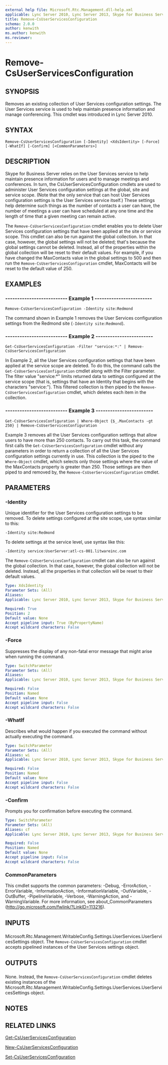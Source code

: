 ```yaml
---
external help file: Microsoft.Rtc.Management.dll-help.xml
applicable: Lync Server 2010, Lync Server 2013, Skype for Business Server 2015, Skype for Business Server 2019
title: Remove-CsUserServicesConfiguration
schema: 2.0.0
author: kenwith
ms.author: kenwith
ms.reviewer:
---
```


# Remove-CsUserServicesConfiguration

## SYNOPSIS
Removes an existing collection of User Services configuration settings.
The User Services service is used to help maintain presence information and manage conferencing.
This cmdlet was introduced in Lync Server 2010.


## SYNTAX

```
Remove-CsUserServicesConfiguration [-Identity] <XdsIdentity> [-Force] [-WhatIf] [-Confirm] [<CommonParameters>]
```

## DESCRIPTION
Skype for Business Server relies on the User Services service to help maintain presence information for users and to manage meetings and conferences.
In turn, the CsUserServicesConfiguration cmdlets are used to administer User Services configuration settings at the global, site and service scope.
(Note that the only service that can host User Services configuration settings is the User Services service itself.) These settings help determine such things as the number of contacts a user can have, the number of meetings a user can have scheduled at any one time and the length of time that a given meeting can remain active.

The `Remove-CsUserServicesConfiguration` cmdlet enables you to delete User Services configuration settings that have been applied at the site or service scope.
This cmdlet can also be run against the global collection.
In that case, however, the global settings will not be deleted; that's because the global settings cannot be deleted.
Instead, all of the properties within the global collection will be reset to their default values.
For example, if you have changed the MaxContacts value in the global settings to 500 and then run the `Remove-CsUserServicesConfiguration` cmdlet, MaxContacts will be reset to the default value of 250.


## EXAMPLES

### -------------------------- Example 1 ------------------------
```
Remove-CsUserServicesConfiguration -Identity site:Redmond
```

The command shown in Example 1 removes the User Services configuration settings from the Redmond site (`-Identity site:Redmond`).


### -------------------------- Example 2 ------------------------
```
Get-CsUserServicesConfiguration -Filter "service:*:" | Remove-CsUserServicesConfiguration
```

In Example 2, all the User Services configuration settings that have been applied at the service scope are deleted.
To do this, the command calls the `Get-CsUserServicesConfiguration` cmdlet along with the Filter parameter.
The filter value "service:*" limits returned data to settings configured at the service scope (that is, settings that have an Identity that begins with the characters "service:").
This filtered collection is then piped to the `Remove-CsUserServicesConfiguration` cmdlet, which deletes each item in the collection.


### -------------------------- Example 3 ------------------------
```
Get-CsUserServicesConfiguration | Where-Object {$_.MaxContacts -gt 250} | Remove-CsUserServicesConfiguration
```

Example 3 removes all the User Services configuration settings that allow users to have more than 250 contacts.
To carry out this task, the command first calls the `Get-CsUserServicesConfiguration` cmdlet without any parameters in order to return a collection of all the User Services configuration settings currently in use.
This collection is the piped to the `Where-Object` cmdlet, which selects only those settings where the value of the MaxContacts property is greater than 250.
Those settings are then piped to and removed by, the `Remove-CsUserServicesConfiguration` cmdlet.


## PARAMETERS

### -Identity
Unique identifier for the User Services configuration settings to be removed.
To delete settings configured at the site scope, use syntax similar to this:

`-Identity site:Redmond`

To delete settings at the service level, use syntax like this:

`-Identity service:UserServer:atl-cs-001.litwareinc.com`

The `Remove-CsUserServicesConfiguration` cmdlet can also be run against the global collection.
In that case, however, the global collection will not be deleted.
Instead, all the properties in that collection will be reset to their default values.


```yaml
Type: XdsIdentity
Parameter Sets: (All)
Aliases: 
Applicable: Lync Server 2010, Lync Server 2013, Skype for Business Server 2015, Skype for Business Server 2019

Required: True
Position: 2
Default value: None
Accept pipeline input: True (ByPropertyName)
Accept wildcard characters: False
```

### -Force
Suppresses the display of any non-fatal error message that might arise when running the command.

```yaml
Type: SwitchParameter
Parameter Sets: (All)
Aliases: 
Applicable: Lync Server 2010, Lync Server 2013, Skype for Business Server 2015, Skype for Business Server 2019

Required: False
Position: Named
Default value: None
Accept pipeline input: False
Accept wildcard characters: False
```

### -WhatIf
Describes what would happen if you executed the command without actually executing the command.

```yaml
Type: SwitchParameter
Parameter Sets: (All)
Aliases: wi
Applicable: Lync Server 2010, Lync Server 2013, Skype for Business Server 2015, Skype for Business Server 2019

Required: False
Position: Named
Default value: None
Accept pipeline input: False
Accept wildcard characters: False
```

### -Confirm
Prompts you for confirmation before executing the command.

```yaml
Type: SwitchParameter
Parameter Sets: (All)
Aliases: cf
Applicable: Lync Server 2010, Lync Server 2013, Skype for Business Server 2015, Skype for Business Server 2019

Required: False
Position: Named
Default value: None
Accept pipeline input: False
Accept wildcard characters: False
```

### CommonParameters
This cmdlet supports the common parameters: -Debug, -ErrorAction, -ErrorVariable, -InformationAction, -InformationVariable, -OutVariable, -OutBuffer, -PipelineVariable, -Verbose, -WarningAction, and -WarningVariable. For more information, see about_CommonParameters (http://go.microsoft.com/fwlink/?LinkID=113216).

## INPUTS

###  
Microsoft.Rtc.Management.WritableConfig.Settings.UserServices.UserServicesSettings object.
The `Remove-CsUserServicesConfiguration` cmdlet accepts pipelined instances of the User Services settings object.

## OUTPUTS

###  
None.
Instead, the `Remove-CsUserServicesConfiguration` cmdlet deletes existing instances of the Microsoft.Rtc.Management.WritableConfig.Settings.UserServices.UserServicesSettings object.

## NOTES

## RELATED LINKS

[Get-CsUserServicesConfiguration](Get-CsUserServicesConfiguration.md)

[New-CsUserServicesConfiguration](New-CsUserServicesConfiguration.md)

[Set-CsUserServicesConfiguration](Set-CsUserServicesConfiguration.md)

